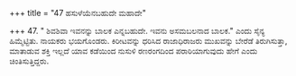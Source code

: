 +++
title = "47 ಹಸುಳೆಯೆನಬಹುದೇ ಮಹಾದೇ"

+++
47. " ಶಿವಶಿವಾ ಇವನನ್ನು ಬಾಲಕ ಎನ್ನಬಹುದೇ. ಇವನು ಅಸಮಬಲನಾದ ಬಾಲಕ." ಎಂದು  ಸೈನ್ಯ ಹಿಮ್ಮೆಟ್ಟಿತು. ನಾಯಕರು  ಭಯಗೊಂಡರು.  ಕಿರೀಟವನ್ನು ಧರಿಸಿದ ರಾಜಾಧಿರಾಜರು ಮುಖವನ್ನು ಬೇರೆಡೆ ತಿರುಗಿಸುತ್ತಾ, ಮಾತಾಡುವ ಶಕ್ತಿ ಇಲ್ಲದೆ ಯಾವ ಕಡೆಯಿಂದ ನುಸುಳಿ ರಣರಂಗದಿಂದ  ಪರಾರಿಯಾಗುವುದು ಹೇಗೆ ಎಂದು ಚಿಂತಿಸುತ್ತಿದ್ದರು.